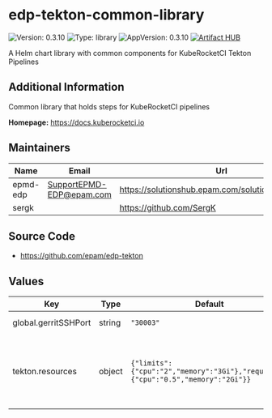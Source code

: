 # edp-tekton-common-library

![Version: 0.3.10](https://img.shields.io/badge/Version-0.3.10-informational?style=flat-square) ![Type: library](https://img.shields.io/badge/Type-library-informational?style=flat-square) ![AppVersion: 0.3.10](https://img.shields.io/badge/AppVersion-0.3.10-informational?style=flat-square)
[![Artifact HUB](https://img.shields.io/endpoint?url=https://artifacthub.io/badge/repository/epmdedp)](https://artifacthub.io/packages/search?repo=epmdedp)

A Helm chart library with common components for KubeRocketCI Tekton Pipelines

## Additional Information

Common library that holds steps for KubeRocketCI pipelines

**Homepage:** <https://docs.kuberocketci.io>

## Maintainers

| Name | Email | Url |
| ---- | ------ | --- |
| epmd-edp | <SupportEPMD-EDP@epam.com> | <https://solutionshub.epam.com/solution/kuberocketci> |
| sergk |  | <https://github.com/SergK> |

## Source Code

* <https://github.com/epam/edp-tekton>

## Values

| Key | Type | Default | Description |
|-----|------|---------|-------------|
| global.gerritSSHPort | string | `"30003"` | Gerrit SSH node port |
| tekton.resources | object | `{"limits":{"cpu":"2","memory":"3Gi"},"requests":{"cpu":"0.5","memory":"2Gi"}}` | The resource limits and requests for the Tekton Tasks |
